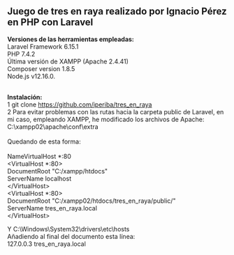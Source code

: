 <b><h2>Juego de tres en raya realizado por Ignacio Pérez en PHP con Laravel</h2></b>

<b>Versiones de las herramientas empleadas:</b><br>
Laravel Framework 6.15.1<br>
PHP 7.4.2<br>
Última versión de XAMPP (Apache 2.4.41)<br>
Composer version 1.8.5<br>
Node.js v12.16.0.<br><br>

<b>Instalación:</b><br>
1 git clone https://github.com/iperiba/tres_en_raya<br>
2 Para evitar problemas con las rutas hacia la carpeta public de Laravel, en mi caso, empleando XAMPP, he modificado los archivos de Apache:<br>
C:\xampp02\apache\conf\extra<br>    
Quedando de esta forma:<br>  
NameVirtualHost *:80<br>
<VirtualHost *:80><br>
    DocumentRoot "C:/xampp/htdocs"<br>
    ServerName localhost<br>
<\/VirtualHost><br>
<VirtualHost *:80><br>
    DocumentRoot "C:/xampp02/htdocs/tres_en_raya/public/"<br>
    ServerName tres_en_raya.local<br>
<\/VirtualHost><br>  

Y C:\Windows\System32\drivers\etc\hosts<br>
Añadiendo al final del documento esta línea: <br>
127.0.0.3 tres_en_raya.local<br>














